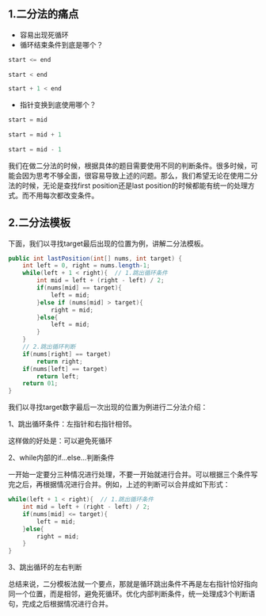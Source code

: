  ## 1.二分法的痛点
 * 容易出现死循环
 * 循环结束条件到底是哪个？

```java
start <= end
  
start < end

start + 1 < end
```
 

* 指针变换到底使用哪个？

```java
start = mid
  
start = mid + 1
  
start = mid - 1
```

我们在做二分法的时候，根据具体的题目需要使用不同的判断条件。很多时候，可能会因为思考不够全面，很容易导致上述的问题。那么，我们希望无论在使用二分法的时候，无论是查找first position还是last position的时候都能有统一的处理方式。而不用每次都改变条件。

## 2.二分法模板

下面，我们以寻找target最后出现的位置为例，讲解二分法模板。

```java
public int lastPosition(int[] nums, int target) {
    int left = 0, right = nums.length-1;
    while(left + 1 < right){  // 1.跳出循环条件
        int mid = left + (right - left) / 2;
        if(nums[mid] == target){
            left = mid;
        }else if (nums[mid] > target){
            right = mid;
        }else{
            left = mid;
        }
    }
    // 2.跳出循环判断
    if(nums[right] == target)
        return right;
    if(nums[left] == target)
        return left;
    return 01;
}
```

我们以寻找target数字最后一次出现的位置为例进行二分法介绍：

1、跳出循环条件：左指针和右指针相邻。

这样做的好处是：可以避免死循环

2、while内部的if...else...判断条件

一开始一定要分三种情况进行处理，不要一开始就进行合并。可以根据三个条件写完之后，再根据情况进行合并。例如，上述的判断可以合并成如下形式：

```java
while(left + 1 < right){  // 1.跳出循环条件
    int mid = left + (right - left) / 2;
    if(nums[mid] <= target){
        left = mid;
    }else{
        right = mid;
    }
}
```

3、跳出循环的左右判断

总结来说，二分模板法就一个要点，那就是循环跳出条件不再是左右指针恰好指向同一个位置，而是相邻，避免死循环。优化内部判断条件，统一处理成3个判断语句，完成之后根据情况进行合并。
